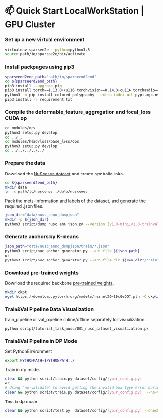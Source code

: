 
# 📫 Quick Start LocalWorkStation | GPU Cluster
### Set up a new virtual environment
```bash
virtualenv sparsee2e --python=python3.8
source path/to/sparsee2e/bin/activate
```

### Install packpages using pip3
```bash
sparseend2end_path="path/to/sparseend2end"
cd ${sparseend2end_path}
pip3 install --upgrade pip
pip3 install torch==1.13.0+cu116 torchvision==0.14.0+cu116 torchaudio==0.13.0 --extra-index-url https://download.pytorch.org/whl/cu116
python3 -m pip install colored polygraphy --extra-index-url pypi.ngc.nvidia.com
pip3 install -r requirement.txt
```

### Compile the deformable_feature_aggregation and  focal_loss CUDA op
```bash
cd modules/ops
python3 setup.py develop
cd ../..
cd modules/head/loss/base_loss/ops
python3 setup.py develop
cd ../../../../../
```

### Prepare the data
Download the [NuScenes dataset](https://www.nuscenes.org/nuscenes#download) and create symbolic links.
```bash
cd ${sparseend2end_path}
mkdir data
ln -s path/to/nuscenes ./data/nuscenes
```

Pack the meta-information and labels of the dataset, and generate the required .json files.
```bash
json_dir="data/nusc_anno_dumpjson"
mkdir -p ${json_dir}
python3 script/dump_nusc_ann_json.py --version [v1.0-mini/v1.0-trainval]
```

### Generate anchors by K-means
```bash
json_path="data/nusc_anno_dumpjson/train/*.json"
python3 script/nuc_anchor_generator.py --ann_file ${json_path}
or
python3 script/nuc_anchor_generator.py --ann_file_dir $json_dir"/train"
```

### Download pre-trained weights
Download the required backbone [pre-trained weights](https://download.pytorch.org/models/resnet50-19c8e357.pth).
```bash
mkdir ckpt
wget https://download.pytorch.org/models/resnet50-19c8e357.pth -O ckpt/resnet50-19c8e357.pth
```

### Train&Val Pipeline Data Visualization
train_pipeline or val_pipeline online/offline separately for visualization.
```bash
python script/tutorial_task_nusc/001_nusc_dataset_visualization.py
```


### Train&Val Pipeline in DP Mode
Set PythonEnvironment
```bash
export PYTHONPATH=$PYTHONPATH:./
```

Train in dp mode.
```bash
clear && python script/train.py dataset/config/[your_config.py]
or 
# Using "no-validate" to avoid getting the invalid box type error during evaluation after each epoch.
clear && python script/train.py dataset/config/[your_config.py]  --no-validate
```

Test in dp mode
```bash
clear && python script/test.py  dataset/config/[your_config.py] --checkpoint path/to/checkpoint
```
